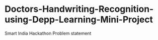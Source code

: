 # Doctors-Handwriting-Recognition-using-Depp-Learning-Mini-Project
Smart India Hackathon Problem statement 

